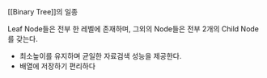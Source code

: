 
[[Binary Tree]]의 일종

Leaf Node들은 전부 한 레벨에 존재하며, 
그외의 Node들은 전부  2개의 Child Node를 갖는다.


- 최소높이를 유지하며 균일한 자료검색 성능을 제공한다.
- 배열에 저장하기 편리하다